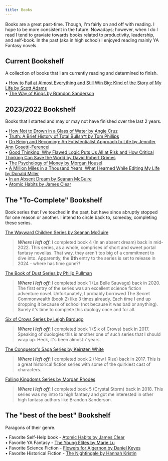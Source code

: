 ```yaml
---
title: Books
---
```


Books are a great past-time. Though, I'm fairly on and off with reading. I hope to be more consistent in the future. Nowadays; however, when I do I read I tend to graviate towards books related to productivity, leadership, and self-book. In the past (aka in high school) I enjoyed reading mainly YA Fantasy novels.

## Current Bookshelf
A collection of books that I am currently reading and determined to finish.

• <a href="https://www.goodreads.com/book/show/17859574-how-to-fail-at-almost-everything-and-still-win-big" target="_blank">How to Fail at Almost Everything and Still Win Big: Kind of the Story of My Life by Scott Adams </a> <br>
• <a href="https://www.goodreads.com/book/show/7235533-the-way-of-kings" target="_blank">The Way of Kings by Brandon Sanderson </a> <br>

## 2023/2022 Bookshelf
Books that I started and may or may not have finished over the last 2 years.

• <a href="https://www.goodreads.com/book/show/59808037-how-not-to-drown-in-a-glass-of-water" target="_blank">How Not to Drown in a Glass of Water by Angie Cruz </a> <br>
• <a href="https://www.goodreads.com/book/show/52398026-truth" target="_blank">Truth: A Brief History of Total Bullsh*t by Tom Phillips </a> <br>
• <a href="https://www.goodreads.com/book/show/52617489-on-being-and-becoming" target="_blank">On Being and Becoming: An Extistentialist Approach to Life by Jennifer Ann Gosetti-Ferencei</a> <br>
• <a href="https://www.goodreads.com/book/show/55319176-good-thinking" target="_blank">Good Thinking: Why Flawed Logic Puts Us All at Risk and How Critical Thinking Can Save the World by David Robert Grimes </a> <br>
• <a href="https://www.goodreads.com/book/show/41881472-the-psychology-of-money" target="_blank">The Psychology of Money by Morgan Housel </a> <br>
• <a href="https://www.goodreads.com/book/show/1999475.A_Million_Miles_in_a_Thousand_Years" target="_blank">A Million Miles in a Thousand Years: What I learned While Editing My Life by Donald Miller</a> <br>
• <a href="https://www.goodreads.com/book/show/38244358-in-an-absent-dream" target="_blank">In an Absent Dream by Seanan McGuire </a> <br>
• <a href="https://www.goodreads.com/book/show/40121378-atomic-habits" target="_blank">Atomic Habits by James Clear </a> <br>


## The "To-Complete" Bookshelf
Book series that I've touched in the past, but have since abruptly stopped for one reason or another. I intend to circle back to, someday, completing these series. <br>

<a href="https://www.goodreads.com/series/165484-wayward-children" target="_blank">The Wayward Children Series by Seanan McGuire</a> <br>
> ***Where I left off***: I completed book 4 (In an absent dream) back in mid-2022. This series, as a whole, comprises of short and sweet portal fantasy novellas. That way, they aren't too big of a commitment to dive into. Apparently, the **9th** entry to the series is set to release in 2024 - where has time gone?! <br>

<a href="https://www.goodreads.com/series/199547-the-book-of-dust" target="_blank">The Book of Dust Series by Philip Pullman</a> <br>
> ***Where I left off***: I completed book 1 (La Belle Sauvage) back in 2020. The first entry of the series was an excellent science fiction adventure novel. Unfortunately, I probably borrowed The Secret Commonwealth (book 2) like 3 times already. Each time I end up dropping it because of school (not because it was bad or anything). Surely it's time to complete this duology once and for all. <br>

<a href="https://www.goodreads.com/series/131836-six-of-crows" target="_blank">Six of Crows Series by Leigh Bardugo </a> <br>
> ***Where I left off***: I completed book 1 (Six of Crows) back in 2017. Speaking of duologies this is another one of such series that I should wrap up. Heck, it's been almost 7 years. <br>

<a href="https://www.goodreads.com/series/191449-the-conqueror-s-saga" target="_blank">The Conqueror's Saga Series by Keirsten White </a> <br>
> ***Where I left off***: I completed book 2 (Now I Rise) back in 2017. This is a great historical fiction series with some of the quirkiest cast of characters. <br>

<a href="https://www.goodreads.com/series/68150-falling-kingdoms" target="_blank">Falling Kingdoms Series by Morgan Rhodes </a> <br>
> ***Where I left off***: I completed book 5 (Crystal Storm) back in 2018. This series was my intro to high fantasy and got me interested in other high fantasy authors like Brandon Sanderson. <br>



## The "best of the best" Bookshelf
Paragons of their genre.

• Favorite Self-Help book - <a href="https://www.goodreads.com/book/show/40121378-atomic-habits" target="_blank">Atomic Habits by James Clear </a> <br>
• Favorite YA Fantasy - <a href="https://www.goodreads.com/en/book/show/20821111" target="_blank">The Young Elites by Marie Lu </a> <br>
• Favorite Science Fiction - <a href="https://www.goodreads.com/book/show/18373.Flowers_for_Algernon" target="_blank">Flowers for Algernon by Daniel Keyes </a> <br>
• Favorite Historical Fiction - <a href="https://www.goodreads.com/book/show/21853621-the-nightingale" target="_blank">The Nightingale by Hannah Kristin </a> <br>
 
